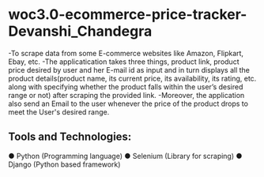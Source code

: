# woc3.0-ecommerce-price-tracker-Devanshi_Chandegra

-To scrape data from some E-commerce websites like Amazon, Flipkart, Ebay, etc.
-The applicatication takes three things, product link, product price desired by user and her E-mail id as input and in turn displays all the product details(product name, its current price, its availability, its rating, etc. along with specifying whether the product falls within the user’s desired range or not) after scraping the provided link.
-Moreover, the application also send an Email to the user whenever the price of the product drops to meet the User's desired range. 

## Tools and Technologies:
● Python (Programming language)
● Selenium (Library for scraping)
● Django (Python based framework)
